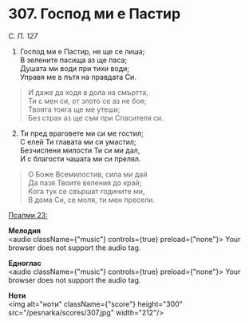 # 307. Господ ми е Пастир

_С. П. 127_

1. Господ ми е Пастир, не ще се лиша;  
В зелените пасища аз ще паса;  
Душата ми води при тихи води;  
Управя ме в пътя на правдата Си.  

> И даже да ходя в дола на смъртта,  
> Ти с мен си, от злото се аз не боя;  
> Твоята тояга ще ме утеши;  
> Без страх аз ще съм при Спасителя си.  

2. Ти пред враговете ми си ме гостил;  
С елей Ти главата ми си умастил;  
Безчислени милости Ти си ми дал,  
И с благости чашата ми си прелял.  

> О Боже Всемилостив, сила ми дай  
> Да пазя Твоите веления до край;  
> Кога тук се свършат годините ми,  
> В дома Си, се моля, ти мен пресели.

[Псалми 23:](http://biblia.bg/index.php?k=19&g=23&s=)

**Мелодия**  
<audio className={"music"} controls={true} preload={"none"}>
    <source src="/pesnarka/mp3/307.mp3" type="audio/mpeg"/>
    Your browser does not support the audio tag.
</audio>

**Едноглас**  
<audio className={"music"} controls={true} preload={"none"}>
    <source src="/pesnarka/transp/307.mp3" type="audio/mpeg"/>
    Your browser does not support the audio tag.
</audio>

**Ноти**  
<img alt="ноти" className={"score"} height="300" src="/pesnarka/scores/307.jpg" width="212"/>
